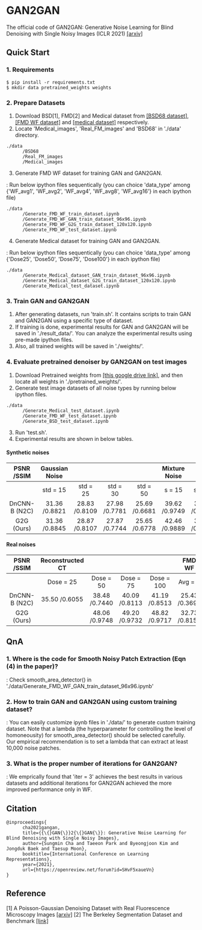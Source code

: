 # GAN2GAN

The official code of GAN2GAN: Generative Noise Learning for Blind Denoising with Single Noisy Images (ICLR 2021) [[arxiv]](https://arxiv.org/abs/1905.10488)

## Quick Start

### 1. Requirements

```
$ pip install -r requirements.txt
$ mkdir data pretrained_weights weights
```

### 2. Prepare Datasets

1) Download BSD[1], FMD[2] and Medical dataset from [[BSD68 dataset]](https://drive.google.com/file/d/10CJDhU9iYp3Ca_T1gLdzrg4Zl2Jmw7Lj/view?usp=sharing), [[FMD WF dataset]](https://drive.google.com/file/d/10T9uJv0ah_kCVvpjt4OCh0Rc5fqLqwvk/view?usp=sharing) and [[medical dataset]](https://drive.google.com/file/d/10MI6R3vkwBKrtHhW2TKOPs56dzH8p_5t/view?usp=sharing) respectively.
2) Locate 'Medical_images', 'Real_FM_images' and 'BSD68' in './data' directory.

```
./data
      /BSD68 
      /Real_FM_images 
      /Medical_images 
```

3) Generate FMD WF dataset for training GAN and GAN2GAN.

: Run below ipython files sequentically (you can choice 'data_type' among {'WF_avg1', 'WF_avg2', 'WF_avg4', 'WF_avg8', 'WF_avg16'} in each ipython file)

```
./data
      /Generate_FMD_WF_train_dataset.ipynb 
      /Generate_FMD_WF_GAN_train_dataset_96x96.ipynb 
      /Generate_FMD_WF_G2G_train_dataset_120x120.ipynb
      /Generate_FMD_WF_test_dataset.ipynb
```

4) Generate Medical dataset for training GAN and GAN2GAN.

: Run below ipython files sequentically (you can choice 'data_type' among {'Dose25', 'Dose50', 'Dose75', 'Dose100'} in each ipython file)

```
./data
      /Generate_Medical_dataset_GAN_train_dataset_96x96.ipynb
      /Generate_Medical_dataset_G2G_train_dataset_120x120.ipynb
      /Generate_Medical_test_dataset.ipynb
```

### 3. Train GAN and GAN2GAN
1) After generating datasets, run 'train.sh'. It contains scripts to train GAN and GAN2GAN using a specific type of dataset.
2) If training is done, experimental results for GAN and GAN2GAN will be saved in './result_data/'. You can analyze the experimental results using pre-made ipython files.
3) Also, all trained weights will be saved in './weights/'.

### 4. Evaluate pretrained denoiser by GAN2GAN on test images

1) Download Pretrained weights from [[this google drive link]](https://drive.google.com/file/d/103YjwKT5ZnB4Z_NKZhlh8X3SrM6k_BDr/view?usp=sharing), and then locate all weights in './pretrained_weights/'.
2) Generate test image datasets of all noise types by running below ipython files.

```
./data
      /Generate_Medical_test_dataset.ipynb
      /Generate_FMD_WF_test_dataset.ipynb
      /Generate_BSD_test_dataset.ipynb
```

3) Run 'test.sh'.
4) Experimental results are shown in below tables.

#### Synthetic noises
|   PSNR /SSIM  | Gaussian Noise |               |               |               | Mixture Noise |               |               |               | Correlated Noise |               |
|:-------------:|:--------------:|:-------------:|:-------------:|:-------------:|:-------------:|:-------------:|:-------------:|:-------------:|:----------------:|:-------------:|
|               |    std = 15    |    std = 25   |    std = 30   |    std = 50   |     s = 15    |     s = 25    |     s = 30    |     s = 50    |     std = 15     |    std = 25   |
| DnCNN-B (N2C) |  31.36 /0.8821 | 28.83 /0.8109 | 27.98 /0.7781 | 25.69 /0.6681 | 39.62 /0.9749 | 37.22 /0.9607 | 30.49 /0.8620 | 30.12 /0.8521 |   30.82 /0.8997  | 27.36 /0.8233 |
|   G2G (Ours)  |  31.36 /0.8845 | 28.87 /0.8107 | 27.87 /0.7744 | 25.65 /0.6778 | 42.46 /0.9889 | 39.65 /0.9812 | 30.41 /0.8562 | 29.93 /0.8450 |   31.21 /0.8976  | 27.47 /0.8215 |

#### Real noises
|   PSNR /SSIM  | Reconstructed CT |               |               |               |     FMD WF    |               |               |               |               |
|:-------------:|:----------------:|:-------------:|:-------------:|:-------------:|:-------------:|:-------------:|:-------------:|:-------------:|:-------------:|
|               |     Dose = 25    |   Dose = 50   |   Dose = 75   |   Dose = 100  |    Avg = 1    |    Avg = 2    |    Avg = 4    |    Avg = 8    |    Avg = 16   |
| DnCNN-B (N2C) |   35.50 /0.6055  | 38.48 /0.7440 | 40.09 /0.8113 | 41.19 /0.8513 | 25.43 /0.3691 | 28.36 /0.5256 | 31.32 /0.6909 | 34.63 /0.8122 | 37.82 /0.9121 |
|   G2G (Ours)  |                  | 48.06 /0.9748 | 49.20 /0.9732 | 48.82 /0.9717 | 32.73 /0.8157 | 32.86 /0.7806 | 33.79 /0.8134 | 35.22 /0.8316 | 38.82 /0.9148 |

## QnA
### 1. Where is the code for Smooth Noisy Patch Extraction (Eqn (4) in the paper)?

: Check smooth_area_detector() in './data/Generate_FMD_WF_GAN_train_dataset_96x96.ipynb'

### 2. How to train GAN and GAN2GAN using custom training dataset?

: You can easily customize ipynb files in './data/' to generate custom training dataset. Note that a lambda (the hyperparameter for controlling the level of homoneousity) for smooth_area_detector() should be selected carefully. Our empirical recommendation is to set a lambda that can extract at least 10,000 noise patches.

### 3. What is the proper number of iterations for GAN2GAN?

: We emprically found that 'iter = 3' achieves the best results in various datasets and additional iterations for GAN2GAN achieved the more improved performance only in WF.

## Citation

```
@inproceedings{
      cha2021gangan,
      title={{\{}GAN{\}}2{\{}GAN{\}}: Generative Noise Learning for Blind Denoising with Single Noisy Images},
      author={Sungmin Cha and Taeeon Park and Byeongjoon Kim and Jongduk Baek and Taesup Moon},
      booktitle={International Conference on Learning Representations},
      year={2021},
      url={https://openreview.net/forum?id=SHvF5xaueVn}
}
```

## Reference

[1] A Poisson-Gaussian Denoising Dataset with Real Fluorescence Microscopy Images [[arxiv]](https://arxiv.org/abs/1812.10366)
[2] The Berkeley Segmentation Dataset and Benchmark [[link]](https://www2.eecs.berkeley.edu/Research/Projects/CS/vision/bsds/)
